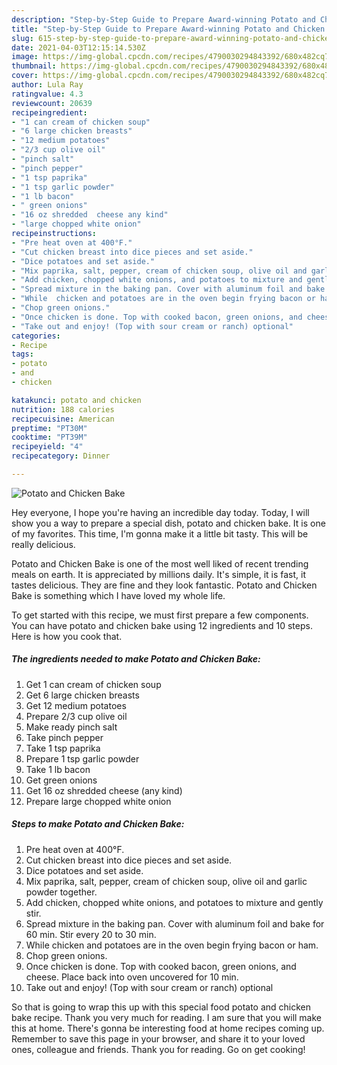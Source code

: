 ```yaml
---
description: "Step-by-Step Guide to Prepare Award-winning Potato and Chicken Bake"
title: "Step-by-Step Guide to Prepare Award-winning Potato and Chicken Bake"
slug: 615-step-by-step-guide-to-prepare-award-winning-potato-and-chicken-bake
date: 2021-04-03T12:15:14.530Z
image: https://img-global.cpcdn.com/recipes/4790030294843392/680x482cq70/potato-and-chicken-bake-recipe-main-photo.jpg
thumbnail: https://img-global.cpcdn.com/recipes/4790030294843392/680x482cq70/potato-and-chicken-bake-recipe-main-photo.jpg
cover: https://img-global.cpcdn.com/recipes/4790030294843392/680x482cq70/potato-and-chicken-bake-recipe-main-photo.jpg
author: Lula Ray
ratingvalue: 4.3
reviewcount: 20639
recipeingredient:
- "1 can cream of chicken soup"
- "6 large chicken breasts"
- "12 medium potatoes"
- "2/3 cup olive oil"
- "pinch salt"
- "pinch pepper"
- "1 tsp paprika"
- "1 tsp garlic powder"
- "1 lb bacon"
- " green onions"
- "16 oz shredded  cheese any kind"
- "large chopped white onion"
recipeinstructions:
- "Pre heat oven at 400°F."
- "Cut chicken breast into dice pieces and set aside."
- "Dice potatoes and set aside."
- "Mix paprika, salt, pepper, cream of chicken soup, olive oil and garlic powder together."
- "Add chicken, chopped white onions, and potatoes to mixture and gently stir."
- "Spread mixture in the baking pan. Cover with aluminum foil and bake for 60 min. Stir every 20 to 30 min."
- "While  chicken and potatoes are in the oven begin frying bacon or ham."
- "Chop green onions."
- "Once chicken is done. Top with cooked bacon, green onions, and cheese. Place back into oven uncovered for 10 min."
- "Take out and enjoy! (Top with sour cream or ranch) optional"
categories:
- Recipe
tags:
- potato
- and
- chicken

katakunci: potato and chicken 
nutrition: 188 calories
recipecuisine: American
preptime: "PT30M"
cooktime: "PT39M"
recipeyield: "4"
recipecategory: Dinner

---
```



![Potato and Chicken Bake](https://img-global.cpcdn.com/recipes/4790030294843392/680x482cq70/potato-and-chicken-bake-recipe-main-photo.jpg)

Hey everyone, I hope you're having an incredible day today. Today, I will show you a way to prepare a special dish, potato and chicken bake. It is one of my favorites. This time, I'm gonna make it a little bit tasty. This will be really delicious.



Potato and Chicken Bake is one of the most well liked of recent trending meals on earth. It is appreciated by millions daily. It's simple, it is fast, it tastes delicious. They are fine and they look fantastic. Potato and Chicken Bake is something which I have loved my whole life.


To get started with this recipe, we must first prepare a few components. You can have potato and chicken bake using 12 ingredients and 10 steps. Here is how you cook that.

<!--inarticleads1-->

##### The ingredients needed to make Potato and Chicken Bake:

1. Get 1 can cream of chicken soup
1. Get 6 large chicken breasts
1. Get 12 medium potatoes
1. Prepare 2/3 cup olive oil
1. Make ready pinch salt
1. Take pinch pepper
1. Take 1 tsp paprika
1. Prepare 1 tsp garlic powder
1. Take 1 lb bacon
1. Get  green onions
1. Get 16 oz shredded  cheese (any kind)
1. Prepare large chopped white onion




<!--inarticleads2-->

##### Steps to make Potato and Chicken Bake:

1. Pre heat oven at 400°F.
1. Cut chicken breast into dice pieces and set aside.
1. Dice potatoes and set aside.
1. Mix paprika, salt, pepper, cream of chicken soup, olive oil and garlic powder together.
1. Add chicken, chopped white onions, and potatoes to mixture and gently stir.
1. Spread mixture in the baking pan. Cover with aluminum foil and bake for 60 min. Stir every 20 to 30 min.
1. While  chicken and potatoes are in the oven begin frying bacon or ham.
1. Chop green onions.
1. Once chicken is done. Top with cooked bacon, green onions, and cheese. Place back into oven uncovered for 10 min.
1. Take out and enjoy! (Top with sour cream or ranch) optional




So that is going to wrap this up with this special food potato and chicken bake recipe. Thank you very much for reading. I am sure that you will make this at home. There's gonna be interesting food at home recipes coming up. Remember to save this page in your browser, and share it to your loved ones, colleague and friends. Thank you for reading. Go on get cooking!
